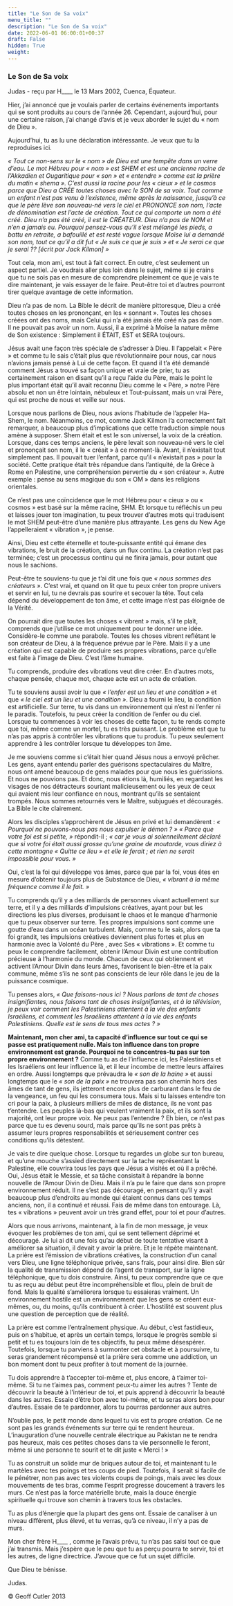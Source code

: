 ```yaml
---
title: "Le Son de Sa voix"
menu_title: ""
description: "Le Son de Sa voix"
date: 2022-06-01 06:00:01+00:37
draft: False
hidden: True
weight:
---
```

### Le Son de Sa voix

Judas - reçu par H____ le 13 Mars 2002, Cuenca, Équateur.

Hier, j’ai annoncé que je voulais parler de certains événements importants qui se sont produits au cours de l’année 26. Cependant, aujourd’hui, pour une certaine raison, j’ai changé d’avis et je veux aborder le sujet du « nom de Dieu ».

Aujourd’hui, tu as lu une déclaration intéressante. Je veux que tu la reproduises ici.

*« Tout ce non-sens sur le « nom » de Dieu est une tempête dans un verre d’eau. Le mot Hébreu pour « nom » est SHEM et est une ancienne racine de l’Akkadien et Ougaritique pour « son » et « entendre » comme est la prière du matin « shema ». C’est aussi la racine pour les « cieux » et le cosmos parce que Dieu a CRÉE toutes choses avec le SON de sa voix. Tout comme un enfant n’est pas venu à l’existence, même après la naissance, jusqu’à ce que le père lève son nouveau-né vers le ciel et PRONONCE son nom, l’acte de dénomination est l’acte de création. Tout ce qui comporte un nom a été créé. Dieu n’a pas été créé, il est le CRÉATEUR. Dieu n’a pas de NOM et n’en a jamais eu. Pourquoi pensez-vous qu’il s’est mélangé les pieds, a battu en retraite, a bafouillé et est resté vague lorsque Moïse lui a demandé son nom, tout ce qu’il a dit fut « Je suis ce que je suis » et « Je serai ce que je serai ?? [écrit par Jack Kilmon] »*

Tout cela, mon ami, est tout à fait correct. En outre, c’est seulement un aspect partiel. Je voudrais aller plus loin dans le sujet, même si je crains que tu ne sois pas en mesure de comprendre pleinement ce que je vais te dire maintenant, je vais essayer de le faire. Peut-être toi et d’autres pourront tirer quelque avantage de cette information.

Dieu n’a pas de nom. La Bible le décrit de manière pittoresque, Dieu a créé toutes choses en les prononçant, en les « sonnant ». Toutes les choses créées ont des noms, mais Celui qui n’a été jamais été créé n’a pas de nom. Il ne pouvait pas avoir un nom. Aussi, il a exprimé à Moïse la nature même de Son existence : Simplement il ÉTAIT, EST et SERA toujours.

Jésus avait une façon très spéciale de s’adresser à Dieu. Il l’appelait « Père » et comme tu le sais c’était plus que révolutionnaire pour nous, car nous n’avions jamais pensé à Lui de cette façon. Et quand il t’a été demandé comment Jésus a trouvé sa façon unique et vraie de prier, tu as certainement raison en disant qu’il a reçu l’aide du Père, mais le point le plus important était qu’il avait reconnu Dieu comme le « Père, » notre Père absolu et non un être lointain,  nébuleux et Tout-puissant, mais un vrai Père, qui est proche de nous et veille sur nous.

Lorsque nous parlions de Dieu, nous avions l’habitude de l’appeler Ha-Shem, le nom. Néanmoins, ce mot, comme Jack Kilmon l’a correctement fait remarquer, a beaucoup plus d’implications que cette traduction simple nous amène à supposer. Shem était et est le son universel, la voix de la création. Lorsque, dans ces temps anciens, le père levait son nouveau-né vers le ciel et prononçait son nom, il le « créait » à ce moment-là. Avant, il n’existait tout simplement pas. Il pouvait tuer l’enfant, parce qu’il « n’existait pas » pour la société. Cette pratique était très répandue dans l’antiquité, de la Grèce à Rome en Palestine, une compréhension pervertie du « son créateur ». Autre exemple : pense au sens magique du son « OM » dans les religions orientales.

Ce n’est pas une coïncidence que le mot Hébreu pour « cieux » ou « cosmos » est basé sur la même racine, SHM. Et lorsque tu réfléchis un peu et laisses jouer ton imagination, tu peux trouver d’autres mots qui traduisent le mot SHEM peut-être d’une manière plus attrayante. Les gens du New Age l’appelleraient « vibration », je pense.

Ainsi, Dieu est cette éternelle et toute-puissante entité qui émane des vibrations, le bruit de la création, dans un flux continu. La création n’est pas terminée; c’est un processus continu qui ne finira jamais, pour autant que nous le sachions.

Peut-être te souviens-tu que je t’ai dit une fois que *« nous sommes des créateurs »*. C’est vrai, et quand on lit que tu peux créer ton propre univers et servir en lui, tu ne devrais pas sourire et secouer la tête. Tout cela dépend du développement de ton âme, et cette image n’est pas éloignée de la Vérité.

On pourrait dire que toutes les choses « vibrent » mais, s’il te plaît, comprends que j’utilise ce mot uniquement pour te donner une idée. Considère-le comme une parabole. Toutes les choses vibrent reflétant le son créateur de Dieu, à la fréquence prévue par le Père. Mais il y a une création qui est capable de produire ses propres vibrations, parce qu’elle est faite à l’image de Dieu. C’est l’âme humaine.

Tu comprends, produire des vibrations veut dire créer. En d’autres mots, chaque pensée, chaque mot, chaque acte est un acte de création.

Tu te souviens aussi avoir lu que *« l’enfer est un lieu et une condition »* et que *« le ciel est un lieu et une condition »*. Dieu a fourni le lieu, la condition est artificielle. Sur terre, tu vis dans un environnement qui n’est ni l’enfer ni le paradis. Toutefois, tu peux créer la condition de l’enfer ou du ciel. Lorsque tu commences à voir les choses de cette façon, tu te rends compte que toi, même comme un mortel, tu es très puissant. Le problème est que tu n’as pas appris à contrôler les vibrations que tu produis. Tu peux seulement apprendre à les contrôler lorsque tu développes ton âme.

Je me souviens comme si c’était hier quand Jésus nous a envoyé prêcher. Les gens, ayant entendu parler des guérisons spectaculaires du Maître, nous ont amené beaucoup de gens malades pour que nous les guérissions. Et nous ne pouvions pas. Et donc, nous étions là, humiliés, en regardant les visages de nos détracteurs souriant malicieusement ou les yeux de ceux qui avaient mis leur confiance en nous, montrant qu’ils se sentaient trompés. Nous sommes retournés vers le Maître, subjugués et découragés. La Bible le cite clairement.

Alors les disciples s’approchèrent de Jésus en privé et lui demandèrent : *« Pourquoi ne pouvons-nous pas nous expulser le démon ? » « Parce que votre foi est si petite, »* répondit-il ; *« car je vous ai solennellement déclaré que si votre foi était aussi grosse qu’une graine de moutarde, vous diriez à cette montagne « Quitte ce lieu » et elle le ferait ; et rien ne serait impossible pour vous. »*

Oui, c’est la foi qui développe vos âmes, parce que par la foi, vous êtes en mesure d’obtenir toujours plus de Substance de Dieu, *« vibrant à la même fréquence comme il le fait. »*

Tu comprends qu’il y a des milliards de personnes vivant actuellement sur terre, et il y a des milliards d’impulsions créatives, ayant pour but les directions les plus diverses, produisant le chaos et le manque d’harmonie que tu peux observer sur terre. Tes propres impulsions sont comme une goutte d’eau dans un océan turbulent. Mais, comme tu le sais, alors que ta foi grandit, tes impulsions créatives deviennent  plus fortes et plus en harmonie avec la Volonté du Père , avec Ses  « vibrations ». Et comme tu peux le comprendre facilement, obtenir l’Amour Divin est une contribution précieuse à l’harmonie du monde. Chacun de ceux qui obtiennent et activent l’Amour Divin dans leurs âmes, favorisent le bien-être et la paix commune, même s’ils ne sont pas conscients de leur rôle dans le jeu de la puissance cosmique.

Tu penses alors, *« Que faisons-nous ici ? Nous parlons de tant de choses insignifiantes, nous faisons tant de choses insignifiantes, et à la télévision, je peux voir comment les Palestiniens attentent à la vie des enfants Israéliens, et comment les Israéliens attentent à la vie des enfants Palestiniens. Quelle est le sens de tous  mes actes ? »*

**Maintenant, mon cher ami, ta capacité d’influence sur tout ce qui se passe est pratiquement nulle. Mais ton influence dans ton propre environnement est grande. Pourquoi ne te concentres-tu pas sur ton propre environnement ?** Comme tu as de l’influence ici, les Palestiniens et les Israéliens ont leur influence là, et il leur incombe de mettre leurs affaires en ordre. Aussi longtemps que prévaudra le *« son de la haine »* et aussi longtemps que le *« son de la paix »* ne trouvera pas son chemin hors des âmes de tant de gens, ils jetteront encore plus de carburant dans le feu de la vengeance, un feu qui les consumera tous. Mais si tu laisses entendre ton cri pour la paix, à plusieurs milliers de miles de distance, ils ne vont pas t’entendre. Les peuples là-bas qui veulent vraiment la paix, et ils sont la majorité, ont leur propre voix. Ne peux pas l’entendre ? Eh bien, ce n’est pas parce que tu es devenu sourd, mais parce qu’ils ne sont pas prêts à assumer leurs propres responsabilités et sérieusement contrer ces conditions qu’ils détestent.

Je vais te dire quelque chose. Lorsque tu regardes un globe sur ton bureau, et qu’une mouche s’assied directement sur la tache représentant la Palestine, elle couvrira tous les pays que Jésus a visités et où il a prêché. Oui, Jésus était le Messie, et sa tâche consistait à répandre la bonne nouvelle de l’Amour Divin de Dieu. Mais il n’a pu le faire que dans son propre environnement réduit. Il ne s’est pas découragé, en pensant qu’il y avait beaucoup plus d’endroits au monde qui étaient connus dans ces temps anciens, non, il a continué et réussi. Fais de même dans ton entourage. Là, tes « vibrations » peuvent avoir un très grand effet, pour toi et pour d’autres.

Alors que nous arrivons, maintenant, à la fin de mon message, je veux évoquer les problèmes de ton ami, qui se sent tellement déprimé et découragé. Je lui ai dit une fois qu’au début de toute tentative visant à améliorer sa situation, il devait y avoir la prière. Et je le répète maintenant. La prière est l’émission de vibrations créatives, la construction d’un canal vers Dieu, une ligne téléphonique privée, sans frais, pour ainsi dire. Bien sûr la qualité de transmission dépend de l’agent de transport, sur la ligne téléphonique, que tu dois construire. Ainsi, tu peux comprendre que ce que tu as reçu au début peut être incompréhensible et flou, plein de bruit de fond. Mais la qualité s’améliorera lorsque tu essaieras vraiment. Un environnement hostile est un environnement que les gens se créent eux-mêmes, ou, du moins, qu’ils contribuent à créer. L’hostilité est souvent plus une question de perception que de réalité.

La prière est comme l’entraînement physique. Au début, c’est fastidieux, puis  on s’habitue, et après un certain temps, lorsque le progrès semble si petit et tu es toujours loin de tes objectifs, tu peux même désespérer. Toutefois, lorsque tu parviens à surmonter cet obstacle et à poursuivre, tu seras grandement récompensé et la prière sera comme une addiction, un bon moment dont tu peux profiter à tout moment de la journée.

Tu dois apprendre à t’accepter toi-même et, plus encore, à t’aimer toi-même. Si tu ne t’aimes pas, comment peux-tu aimer les autres ? Tente de découvrir la beauté à l’intérieur de toi, et puis apprend à découvrir la beauté dans les autres. Essaie d’être bon avec toi-même, et tu seras alors bon pour d’autres. Essaie de te pardonner, alors tu pourras pardonner aux autres.

N’oublie pas, le petit monde dans lequel tu vis est ta propre création. Ce ne sont pas les grands événements sur terre qui te rendent heureux. L’inauguration d’une nouvelle centrale électrique au Pakistan ne te rendra pas heureux, mais ces petites choses dans ta vie personnelle le feront, même si une personne te sourit et te dit juste « Merci ! »

Tu as construit un solide mur de briques autour de toi, et maintenant tu le martèles avec tes poings et tes coups de pied. Toutefois, il serait si facile de le pénétrer, non pas avec tes violents coups de poings, mais avec les doux mouvements de tes bras, comme l’esprit progresse doucement à travers les murs. Ce n’est pas la force matérielle brute, mais la douce énergie spirituelle qui trouve son chemin à travers tous les obstacles.

Tu as plus d’énergie que la plupart des gens ont. Essaie de canaliser à un niveau différent, plus élevé, et tu verras, qu’à ce niveau, il n’y a pas de murs.

Mon cher frère H____ , comme je l’avais prévu, tu n’as pas saisi tout ce que j’ai transmis. Mais j’espère que le peu que tu as perçu pourra te servir, toi et les autres, de ligne directrice. J’avoue que ce fut un sujet difficile.

Que Dieu te bénisse.

Judas.

© Geoff Cutler 2013